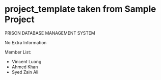 # project_template taken from Sample Project

PRISON DATABASE MANAGEMENT SYSTEM

No Extra Information

Member List:

- Vincent Luong
- Ahmed Khan
- Syed Zain Ali
